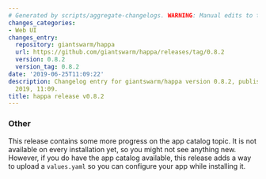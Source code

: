 ```yaml
---
# Generated by scripts/aggregate-changelogs. WARNING: Manual edits to this files will be overwritten.
changes_categories:
- Web UI
changes_entry:
  repository: giantswarm/happa
  url: https://github.com/giantswarm/happa/releases/tag/0.8.2
  version: 0.8.2
  version_tag: 0.8.2
date: '2019-06-25T11:09:22'
description: Changelog entry for giantswarm/happa version 0.8.2, published on 25 June
  2019, 11:09.
title: happa release v0.8.2
---
```


### Other 
This release contains some more progress on the app catalog topic. It is not available on every installation yet, so you might not see anything new. However, if you do have the app catalog available, this release adds a way to upload a `values.yaml` so you can configure your app while installing it.
